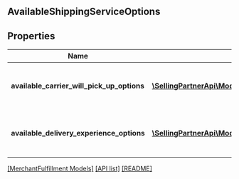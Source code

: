 ## AvailableShippingServiceOptions

## Properties

Name | Type | Description | Notes
------------ | ------------- | ------------- | -------------
**available_carrier_will_pick_up_options** | [**\SellingPartnerApi\Model\MerchantFulfillment\AvailableCarrierWillPickUpOption[]**](AvailableCarrierWillPickUpOption.md) | List of available carrier pickup options. |
**available_delivery_experience_options** | [**\SellingPartnerApi\Model\MerchantFulfillment\AvailableDeliveryExperienceOption[]**](AvailableDeliveryExperienceOption.md) | List of available delivery experience options. |

[[MerchantFulfillment Models]](../) [[API list]](../../Api) [[README]](../../../README.md)
